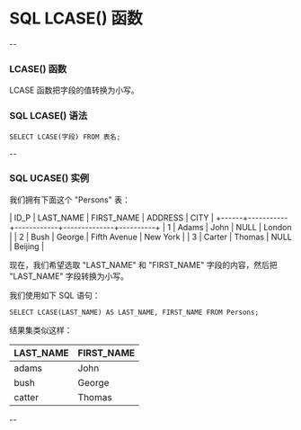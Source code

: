 # SQL LCASE() 函数

--

### LCASE() 函数

LCASE 函数把字段的值转换为小写。

### SQL LCASE() 语法

```
SELECT LCASE(字段) FROM 表名;
```

--

### SQL UCASE() 实例

我们拥有下面这个 "Persons" 表：

| ID_P | LAST_NAME | FIRST_NAME | ADDRESS      | CITY     |
+------+-----------+------------+--------------+----------+
|    1 | Adams     | John       | NULL         | London   |
|    2 | Bush      | George     | Fifth Avenue | New York |
|    3 | Carter    | Thomas     | NULL         | Beijing  |

现在，我们希望选取 "LAST_NAME" 和 "FIRST_NAME" 字段的内容，然后把 "LAST_NAME" 字段转换为小写。

我们使用如下 SQL 语句：

```
SELECT LCASE(LAST_NAME) AS LAST_NAME, FIRST_NAME FROM Persons;
```

结果集类似这样：

LAST_NAME | FIRST_NAME 
----------|--------------
adams     | John       
bush      | George     
catter    | Thomas     

--
